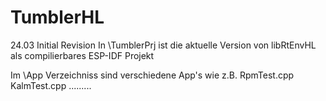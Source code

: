 # TumblerHL
24.03 Initial Revision
In  \TumblerPrj ist die aktuelle Version von  libRtEnvHL  als compilierbares
ESP-IDF  Projekt

Im  \App  Verzeichniss sind verschiedene App's wie z.B.
RpmTest.cpp  KalmTest.cpp .........

